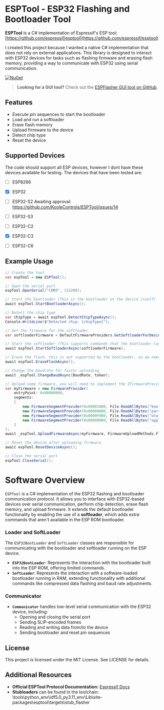 # ESPTool - ESP32 Flashing and Bootloader Tool

**ESPTool** is a C# implementation of Espressif's ESP tool: [https://github.com/espressif/esptool](https://github.com/espressif/esptool)

I created this project because I wanted a native C# implementation that does not rely on external applications. This library is designed to interact with ESP32 devices for tasks such as flashing firmware and erasing flash memory, providing a way to communicate with ESP32 using serial communication.


[![NuGet](https://img.shields.io/nuget/v/ESPTool.svg)](https://www.nuget.org/packages/ESPTool)


> **Looking for a GUI tool?** Check out the [ESPFlasher GUI tool on GitHub](https://github.com/KooleControls/ESPFlasher).

## Features

- Execute pin sequences to start the bootloader
- Load and run a softloader
- Erase flash memory
- Upload firmware to the device
- Detect chip type
- Reset the device

## Supported Devices

The code should support all ESP devices, however I dont have these devices available for testing. The devices that have been tested are:

- [ ] ESP8266  
- [x] ESP32  
- [ ] ESP32-S2  Awaiting approval: https://github.com/KooleControls/ESPTool/issues/14
- [ ] ESP32-S3  
- [ ] ESP32-C2  
- [x] ESP32-C3  
- [ ] ESP32-C6  


## Example Usage

```csharp
// Create the tool
var espTool = new ESPTool();

// Open the serial port
espTool.OpenSerial("COM3", 115200);

// Start the bootloader (This is the bootloader on the device itself)
await espTool.StartBootloaderAsync();

// Detect the chip type
var chipType = await espTool.DetectChipTypeAsync();
Console.WriteLine($"Detected chip: {chipType}");

// Get the firmware for the softloader
var softloaderFirmware = DefaultFirmwareProviders.GetSoftloaderForDevice(chipType);

// Start the softloader (This supports commands that the bootloader lacks)
await espTool.StartSoftloaderAsync(softloaderFirmware);

// Erase the flash, this is not supported by the bootloader, so we needed to start the softloader
await espTool.EraseFlashAsync();

// Change the baudrate for faster uploading
await _espTool.ChangeBaudAsync(BaudRate, token);

// Upload some firmware, you will need to implement the IFirmwareProvider interface
var myFirmware = new FirmwareProvider(
	entryPoint: 0x00000000,
	segments:
	[
		new FirmwareSegmentProvider(0x00001000, File.ReadAllBytes("bootloader.bin")),
		new FirmwareSegmentProvider(0x00008000, File.ReadAllBytes("partition-table.bin")),
		new FirmwareSegmentProvider(0x0000F000, File.ReadAllBytes("ota_data_initial.bin")),
		new FirmwareSegmentProvider(0x00800000, File.ReadAllBytes("application.bin")),
	]
);
await _espTool.UploadFirmwareAsync(myFirmware, FirmwareUploadMethods.FlashDeflated);

// Reset the device after uploading firmware
await espTool.ResetDeviceAsync();

// Close the serial port
espTool.CloseSerial();
```


# Software Overview

`ESPTool` is a C# implementation of the ESP32 flashing and bootloader communication protocol. It allows you to interface with ESP32-based devices over serial communication, perform chip detection, erase flash memory, and upload firmware. It extends the default bootloader functionality by enabling the use of a **softloader**, which adds extra commands that aren't available in the ESP ROM bootloader.

### Loader and SoftLoader

The `ESP32BootLoader` and `SoftLoader` classes are responsible for communicating with the bootloader and softloader running on the ESP device. 

- **`ESP32BootLoader`**: Represents the interaction with the bootloader built into the ESP ROM, offering limited commands.
- **`SoftLoader`**: Represents the interaction with a software-loaded bootloader running in RAM, extending functionality with additional commands like compressed data flashing and baud rate adjustments.

### Communicator

- **`Communicator`** handles low-level serial communication with the ESP32 device, including:
  - Opening and closing the serial port
  - Sending SLIP-encoded frames
  - Reading and writing data from/to the device
  - Sending bootloader and reset pin sequences

## License

This project is licensed under the MIT License. See LICENSE for details.

## Additional Resources

- **Official ESPTool Protocol Documentation:** [Espressif Docs](https://docs.espressif.com/projects/esptool/en/latest/esp32/advanced-topics/serial-protocol.html)
- **Stubloaders** can be found in the toolchain: \tools\python_env\idf5.0_py3.11_env\Lib\site-packages\esptool\targets\stub_flasher
